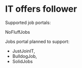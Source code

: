 # IT offers follower

Supported job portals:

NoFluffJobs


Jobs portal planned to support:

- JustJoinIT,
- BulldogJob,
- SolidJobs
